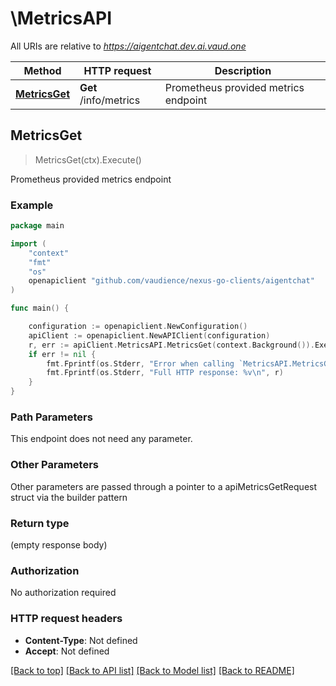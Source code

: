 # \MetricsAPI

All URIs are relative to *https://aigentchat.dev.ai.vaud.one*

Method | HTTP request | Description
------------- | ------------- | -------------
[**MetricsGet**](MetricsAPI.md#MetricsGet) | **Get** /info/metrics | Prometheus provided metrics endpoint



## MetricsGet

> MetricsGet(ctx).Execute()

Prometheus provided metrics endpoint



### Example

```go
package main

import (
	"context"
	"fmt"
	"os"
	openapiclient "github.com/vaudience/nexus-go-clients/aigentchat"
)

func main() {

	configuration := openapiclient.NewConfiguration()
	apiClient := openapiclient.NewAPIClient(configuration)
	r, err := apiClient.MetricsAPI.MetricsGet(context.Background()).Execute()
	if err != nil {
		fmt.Fprintf(os.Stderr, "Error when calling `MetricsAPI.MetricsGet``: %v\n", err)
		fmt.Fprintf(os.Stderr, "Full HTTP response: %v\n", r)
	}
}
```

### Path Parameters

This endpoint does not need any parameter.

### Other Parameters

Other parameters are passed through a pointer to a apiMetricsGetRequest struct via the builder pattern


### Return type

 (empty response body)

### Authorization

No authorization required

### HTTP request headers

- **Content-Type**: Not defined
- **Accept**: Not defined

[[Back to top]](#) [[Back to API list]](../README.md#documentation-for-api-endpoints)
[[Back to Model list]](../README.md#documentation-for-models)
[[Back to README]](../README.md)

